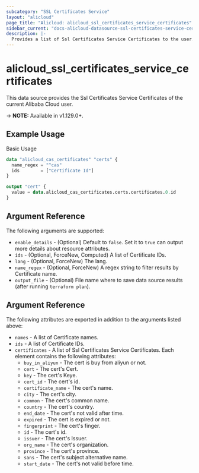 ```yaml
---
subcategory: "SSL Certificates Service"
layout: "alicloud"
page_title: "Alicloud: alicloud_ssl_certificates_service_certificates"
sidebar_current: "docs-alicloud-datasource-ssl-certificates-service-certificates"
description: |-
  Provides a list of Ssl Certificates Service Certificates to the user.
---
```


# alicloud\_ssl\_certificates\_service\_certificates

This data source provides the Ssl Certificates Service Certificates of the current Alibaba Cloud user.

-> **NOTE:** Available in v1.129.0+.

## Example Usage

Basic Usage

```terraform
data "alicloud_cas_certificates" "certs" {
  name_regex = "^cas"
  ids        = ["Certificate Id"]
}

output "cert" {
  value = data.alicloud_cas_certificates.certs.certificates.0.id
}
```

## Argument Reference

The following arguments are supported:

* `enable_details` - (Optional) Default to `false`. Set it to `true` can output more details about resource attributes.
* `ids` - (Optional, ForceNew, Computed)  A list of Certificate IDs.
* `lang` - (Optional, ForceNew) The lang.
* `name_regex` - (Optional, ForceNew) A regex string to filter results by Certificate name.
* `output_file` - (Optional) File name where to save data source results (after running `terraform plan`).

## Argument Reference

The following attributes are exported in addition to the arguments listed above:

* `names` - A list of Certificate names.
* `ids`   - A list of Certificate IDs.
* `certificates` - A list of Ssl Certificates Service Certificates. Each element contains the following attributes:
	* `buy_in_aliyun` - The cert is buy from aliyun or not.
	* `cert` - The cert's Cert.
    * `key` - The cert's Keye.
	* `cert_id` - The cert's id.
	* `certificate_name` - The cert's name.
	* `city` - The cert's city.
	* `common` - The cert's common name.
	* `country` - The cert's country.
	* `end_date` - The cert's not valid after time.
	* `expired` - The cert is expired or not.
	* `fingerprint` - The cert's finger.
	* `id` - The cert's id.
	* `issuer` - The cert's Issuer.
	* `org_name` - The cert's organization.
	* `province` - The cert's province.
	* `sans` - The cert's subject alternative name.
	* `start_date` - The cert's not valid before time.
